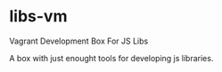 # libs-vm
Vagrant Development Box For JS Libs

A box with just enought tools for developing js libraries.
